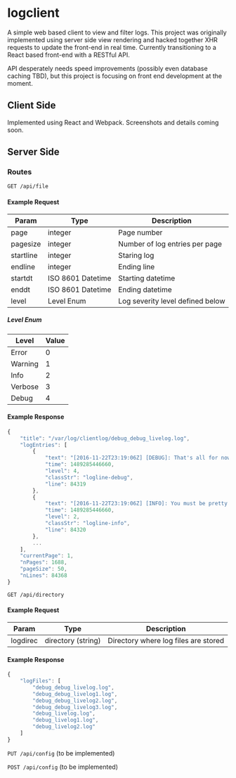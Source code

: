 # logclient
A simple web based client to view and filter logs. This project was originally implemented using server side view rendering and hacked together XHR requests to update the front-end in real time. Currently transitioning to a React based front-end with a RESTful API.

API desperately needs speed improvements (possibly even database caching TBD), but this project is focusing on front end development at the moment.

## Client Side
Implemented using React and Webpack. Screenshots and details coming soon.

## Server Side
### Routes

`GET /api/file`

#### Example Request

|   Param   |       Type        |           Description            |
| --------- | ----------------- | -------------------------------- |
| page      | integer           | Page number                      |
| pagesize  | integer           | Number of log entries per page   |
| startline | integer           | Staring log                      |
| endline   | integer           | Ending line                      |
| startdt   | ISO 8601 Datetime | Starting datetime                |
| enddt     | ISO 8601 Datetime | Ending datetime                  |
| level     | Level Enum        | Log severity level defined below |

##### Level Enum

|  Level  | Value |
| ------- | ----- |
| Error   | 0     |
| Warning | 1     |
| Info    | 2     |
| Verbose | 3     |
| Debug   | 4     |

#### Example Response
```javascript
{
	"title": "/var/log/clientlog/debug_debug_livelog.log",
	"logEntries": [
		{
			"text": "[2016-11-22T23:19:06Z] [DEBUG]: That's all for now folks\n",
			"time": 1489285446660,
			"level": 4,
			"classStr": "logline-debug",
			"line": 84319
		},
		{
			"text": "[2016-11-22T23:19:06Z] [INFO]: You must be pretty desperate if you're looking at the logs\n",
			"time": 1489285446660,
			"level": 2,
			"classStr": "logline-info",
			"line": 84320
		},
		...
	],
	"currentPage": 1,
	"nPages": 1688,
	"pageSize": 50,
	"nLines": 84368
}
```

`GET /api/directory`

#### Example Request

|  Param   |        Type        |             Description              |
| -------- | ------------------ | ------------------------------------ |
| logdirec | directory (string) | Directory where log files are stored |

#### Example Response
```javascript
{
	"logFiles": [
		"debug_debug_livelog.log",
		"debug_debug_livelog1.log",
		"debug_debug_livelog2.log",
		"debug_debug_livelog3.log",
		"debug_livelog.log",
		"debug_livelog1.log",
		"debug_livelog2.log"
	]
}
```

`PUT /api/config` (to be implemented)

`POST /api/config` (to be implemented)

